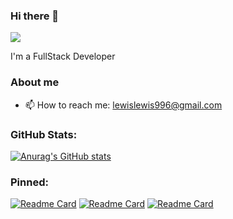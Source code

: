 ### Hi there 👋

![](https://drive.google.com/file/d/1YLx89TTRNUFTfCt5PCCv8KRrgCr0tyhF/view?usp=sharing)

 I'm a FullStack Developer  
 
### About me

- 📫 How to reach me: lewislewis996@gmail.com
 
 
### GitHub Stats:
[![Anurag's GitHub stats](https://github-readme-stats.vercel.app/api?username=LewisYann&count_private=true&show_icons=trushow_icons=true)](https://github.com/anuraghazra/github-readme-stats)

### Pinned:

[
![Readme Card](https://github-readme-stats.vercel.app/api/pin/?username=LewisYann&repo=marketing-App-Communication)](https://github.com/anuraghazra/github-readme-stats)
[
![Readme Card](https://github-readme-stats.vercel.app/api/pin/?username=LewisYann&repo=open-source-landing-page)](https://github.com/anuraghazra/github-readme-stats)
[![Readme Card](https://github-readme-stats.vercel.app/api/pin/?username=LewisYann&repo=Reatime-Chat-App-React-JS)](https://github.com/anuraghazra/github-readme-stats)
